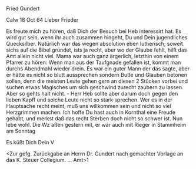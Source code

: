 Fried Gundert

 Calw 18 Oct 64
Lieber Frieder

Es freute mich zu hören, daß Dich der Besuch bei Heb interessirt hat. Es wird gut sein, wenn ihr auch zusammen hingeht, Du und Dein jugendliches Quecksilber. Natürlich war das wegen absolution eben lutherisch; soweit sichs auf die Bibel gründet, ists ja recht, aber wo der Glaube fehlt, hilft das Amt allein nicht viel. Mama war auch ganz ärgerlich, letzthin von einem Pfarrer zu hören: Wenn man aus der Taufgnade gefallen ist, kommt man durchs Abendmahl wieder drein. Es war ein guter Mann der das sagte, aber er hätte es nicht so blutt aussprechen sondern Buße und Glauben betonen sollen, denn die meisten Leute gehen gern an diesen 2 Stücken vorbei und suchen etwas Magisches um sich geschwind zurecht zaubern zu lassen. Aber so gehts halt nicht. - Herr Heb sollte aber darum doch gegen den lieben Kapff und solche Leute nicht so stark sprechen. Wer es in der Hauptsache recht meint, muß uns willkommen sein und nicht so viel Herzgrimmen machen. Ich hoffe Du hast auch in Kornthal eine Freude gehabt, und merkst daß das recht Sterben doch nicht so schwer ist. Nun lebe wohl. Die Wz aßen gestern mit, er war auch mit Rieger in Stammheim am Sonntag

 Es küßt Dich Dein V

<Zur gefg. Zurückgabe an Herrn Dr. Gundert nach gemachter Vorlage an das K. Steuer Collegium.
 ... Amt>1


